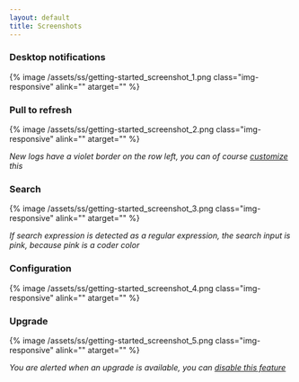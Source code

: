 ```yaml
---
layout: default
title: Screenshots
---
```


### Desktop notifications

{% image /assets/ss/getting-started_screenshot_1.png class="img-responsive" alink="" atarget="" %}

### Pull to refresh

{% image /assets/ss/getting-started_screenshot_2.png class="img-responsive" alink="" atarget="" %}

*New logs have a violet border on the row left, you can of course [customize](/documentation/customization.html#newlogs) this*

### Search

{% image /assets/ss/getting-started_screenshot_3.png class="img-responsive" alink="" atarget="" %}

*If search expression is detected as a regular expression, the search input is pink, because pink is a coder color*

### Configuration

{% image /assets/ss/getting-started_screenshot_4.png class="img-responsive" alink="" atarget="" %}

### Upgrade

{% image /assets/ss/getting-started_screenshot_5.png class="img-responsive" alink="" atarget="" %}

*You are alerted when an upgrade is available, you can [disable this feature](/documentation/configuration.html#checkupgrade)*
